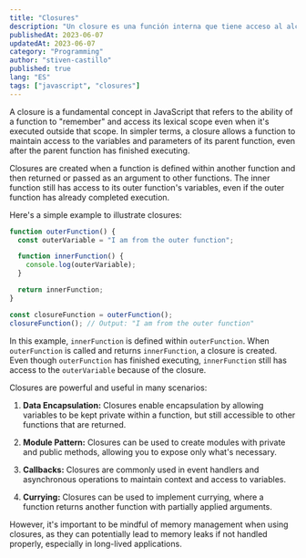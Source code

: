 ```yaml
---
title: "Closures"
description: "Un closure es una función interna que tiene acceso al alcance de su función externa incluso después de que la función externa se ejecute"
publishedAt: 2023-06-07
updatedAt: 2023-06-07
category: "Programming"
author: "stiven-castillo"
published: true
lang: "ES"
tags: ["javascript", "closures"]
---
```


A closure is a fundamental concept in JavaScript that refers to the ability of a function to "remember" and access its lexical scope even when it's executed outside that scope. In simpler terms, a closure allows a function to maintain access to the variables and parameters of its parent function, even after the parent function has finished executing.

Closures are created when a function is defined within another function and then returned or passed as an argument to other functions. The inner function still has access to its outer function's variables, even if the outer function has already completed execution.

Here's a simple example to illustrate closures:

```javascript
function outerFunction() {
  const outerVariable = "I am from the outer function";

  function innerFunction() {
    console.log(outerVariable);
  }

  return innerFunction;
}

const closureFunction = outerFunction();
closureFunction(); // Output: "I am from the outer function"
```

In this example, `innerFunction` is defined within `outerFunction`. When `outerFunction` is called and returns `innerFunction`, a closure is created. Even though `outerFunction` has finished executing, `innerFunction` still has access to the `outerVariable` because of the closure.

Closures are powerful and useful in many scenarios:

1. **Data Encapsulation:** Closures enable encapsulation by allowing variables to be kept private within a function, but still accessible to other functions that are returned.
    
2. **Module Pattern:** Closures can be used to create modules with private and public methods, allowing you to expose only what's necessary.
    
3. **Callbacks:** Closures are commonly used in event handlers and asynchronous operations to maintain context and access to variables.
    
4. **Currying:** Closures can be used to implement currying, where a function returns another function with partially applied arguments.
    

However, it's important to be mindful of memory management when using closures, as they can potentially lead to memory leaks if not handled properly, especially in long-lived applications.